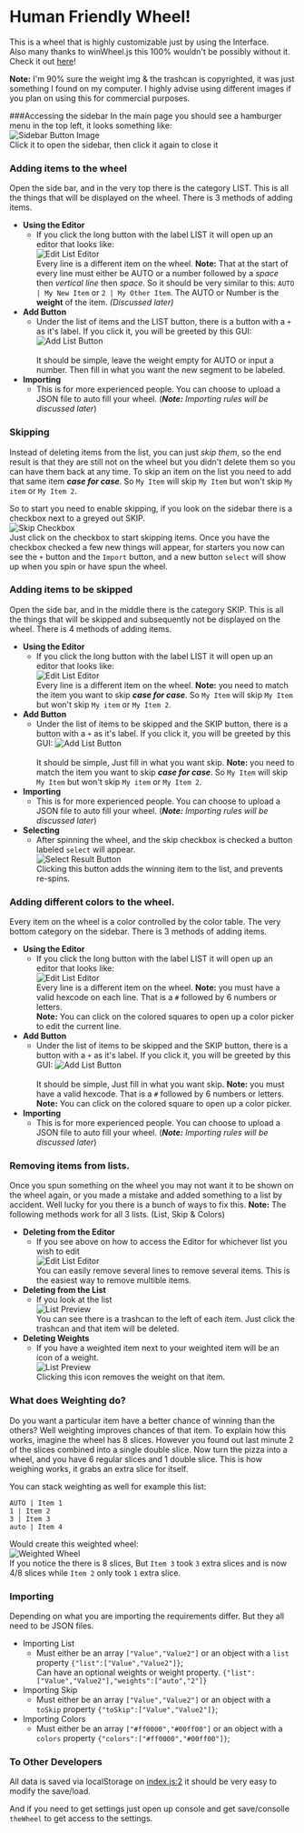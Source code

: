 # Human Friendly Wheel!
This is a wheel that is highly customizable just by using the Interface.<br>
Also many thanks to winWheel.js this 100% wouldn't be possibly without it. Check it out [here](http://dougtesting.net/home)!

**Note:** I'm 90% sure the weight img & the trashcan is copyrighted, it was just something I found on my computer. I highly advise using different images if you plan on using this for commercial purposes.

###Accessing the sidebar
In the main page you should see a hamburger menu in the top left, it looks something like:<br>
![Sidebar Button Image](./PicsForReadMe/SidebarButton.png)<br>
Click it to open the sidebar, then click it again to close it

### Adding items to the wheel
Open the side bar, and in the very top there is the category LIST. This is all the things that will be displayed on the wheel. There is 3 methods of adding items.
 - **Using the Editor**
    - If you click the long button with the label LIST it will open up an editor that looks like:<br>
    ![Edit List Editor](./PicsForReadMe/EditListEditor.png)<br>
    Every line is a different item on the wheel. **Note:** That at the start of every line must either be AUTO or a number followed by a _space_ then _vertical line_ then _space_. So it should be very similar to this: `AUTO | My New Item` or `2 | My Other Item`. The AUTO or Number is the **weight** of the item. _(Discussed later)_
 - **Add Button**
    - Under the list of items and the LIST button, there is a button with a `+` as it's label. If you click it, you will be greeted by this GUI:
    ![Add List Button](./PicsForReadMe/AddListButton.png)<br>       
    It should be simple, leave the weight empty for AUTO or input a number. Then fill in what you want the new segment to be labeled.
 - **Importing**
    - This is for more experienced people. You can choose to upload a JSON file to auto fill your wheel. (_**Note:** Importing rules will be discussed later_)   

### Skipping
 Instead of deleting items from the list, you can just _skip them_, so the end result is that they are still not on the wheel but you didn't delete them so you can have them back at any time. To skip an item on the list you need to add that same item **_case for case_**. So `My Item` will skip `My Item` but won't skip `My item` or `My Item 2`. 
 
 So to start you need to enable skipping, if you look on the sidebar there is a checkbox next to a greyed out SKIP.<br>
 ![Skip Checkbox](./PicsForReadMe/SkipCheckBox.png)<br>
 Just click on the checkbox to start skipping items. Once you have the checkbox checked a few new things will appear, for starters you now can see the `+` button and the `Import` button, and a new button `select` will show up when you spin or have spun the wheel.

### Adding items to be skipped
Open the side bar, and in the middle there is the category SKIP. This is all the things that will be skipped and subsequently not be displayed on the wheel. There is 4 methods of adding items.
 - **Using the Editor**
    - If you click the long button with the label LIST it will open up an editor that looks like:<br>
    ![Edit List Editor](./PicsForReadMe/EditSkipEditor.png)<br>
    Every line is a different item on the wheel. **Note:** you need to match the item you want to skip **_case for case_**. So `My Item` will skip `My Item` but won't skip `My item` or `My Item 2`.
 - **Add Button**
    - Under the list of items to be skipped and the SKIP button, there is a button with a `+` as it's label. If you click it, you will be greeted by this GUI:
    ![Add List Button](./PicsForReadMe/AddSkipButton.png)<br>       
    It should be simple, Just fill in what you want skip. **Note:** you need to match the item you want to skip **_case for case_**. So `My Item` will skip `My Item` but won't skip `My item` or `My Item 2`.
 - **Importing**
    - This is for more experienced people. You can choose to upload a JSON file to auto fill your wheel. (_**Note:** Importing rules will be discussed later_)   
 - **Selecting**
    - After spinning the wheel, and the skip checkbox is checked a button labeled `select` will appear.<br>
    ![Select Result Button](./PicsForReadMe/SelectResultButton.png)<br>
     Clicking this button adds the winning item to the list, and prevents re-spins. 
 
### Adding different colors to the wheel.
Every item on the wheel is a color controlled by the color table. The very bottom category on the sidebar. There is 3 methods of adding items.
 - **Using the Editor**
    - If you click the long button with the label LIST it will open up an editor that looks like:<br>
    ![Edit List Editor](./PicsForReadMe/EditColorEditor.png)<br>
    Every line is a different item on the wheel. **Note:** you must have a valid hexcode on each line. That is a `#` followed by 6 numbers or letters.<br>
    **Note:** You can click on the colored squares to open up a color picker to edit the current line.
 - **Add Button**
    - Under the list of items to be skipped and the SKIP button, there is a button with a `+` as it's label. If you click it, you will be greeted by this GUI:
    ![Add List Button](./PicsForReadMe/AddColorButton.png)<br>       
    It should be simple, Just fill in what you want skip. **Note:** you must have a valid hexcode. That is a `#` followed by 6 numbers or letters.<br>
    **Note:** You can click on the colored square to open up a color picker.
- **Importing**
    - This is for more experienced people. You can choose to upload a JSON file to auto fill your wheel. (_**Note:** Importing rules will be discussed later_)   

### Removing items from lists.
Once you spun something on the wheel you may not want it to be shown on the wheel again, or you made a mistake and added something to a list by accident. Well lucky for you there is a bunch of ways to fix this. **Note:** The following methods work for all 3 lists. (List, Skip & Colors)
 - **Deleting from the Editor**
   - If you see above on how to access the Editor for whichever list you wish to edit<br>
   ![Edit List Editor](./PicsForReadMe/EditListEditor.png)<br>
   You can easily remove several lines to remove several items. This is the easiest way to remove multible items.
 - **Deleting from the List**
   - If you look at the list<br>![List Preview](./PicsForReadMe/ListPreview.png)<br>You can see there is a trashcan to the left of each item. Just click the trashcan and that item will be deleted.
 - **Deleting Weights**
   - If you have a weighted item next to your weighted item will be an icon of a weight.<br>
   ![List Preview](./PicsForReadMe/WeightedPreview.png)<br>
   Clicking this icon removes the weight on that item.

### What does Weighting do?
Do you want a particular item have a better chance of winning than the others? Well weighting improves chances of that item. To explain how this works, imagine the wheel has 8 slices. However you found out last minute 2 of the slices combined into a single double slice. Now turn the pizza into a wheel, and you have 6 regular slices and 1 double slice. This is how weighing works, it grabs an extra slice for itself.

You can stack weighting as well for example this list:
```
AUTO | Item 1
1 | Item 2
3 | Item 3
auto | Item 4
```
Would create this weighted wheel:<br>
![Weighted Wheel](./PicsForReadMe/WeightedWheel.png)<br>
If you notice the there is 8 slices, But `Item 3` took `3` extra slices and is now 4/8 slices while `Item 2` only took `1` extra slice.

### Importing
Depending on what you are importing the requirements differ. But they all need to be JSON files.
 - Importing List
    - Must either be an array `["Value","Value2"]` or an object with a `list` property `{"list":["Value","Value2"]}`;<br>
    Can have an optional weights or weight property. `{"list":["Value","Value2"],"weights":["auto","2"]}`
 - Importing Skip
    - Must either be an array `["Value","Value2"]` or an object with a `toSkip` property `{"toSkip":["Value","Value2"]}`;
 - Importing Colors
    - Must either be an array `["#ff0000","#00ff00"]` or an object with a `colors` property `{"colors":["#ff0000","#00ff00"]}`;  

### To Other Developers
All data is saved via localStorage on [index.js:2](Index.js) it should be very easy to modify the save/load.

And if you need to get settings just open up console and get save/consolle `theWheel` to get access to the settings.
